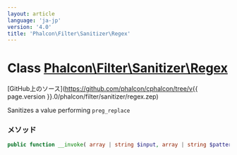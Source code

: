 ```yaml
---
layout: article
language: 'ja-jp'
version: '4.0'
title: 'Phalcon\Filter\Sanitizer\Regex'
---
```

# Class [Phalcon\Filter\Sanitizer\Regex](Phalcon_Filter_Sanitizer_Regex)

[GitHub上のソース](https://github.com/phalcon/cphalcon/tree/v{{ page.version }}.0/phalcon/filter/sanitizer/regex.zep)

Sanitizes a value performing `preg_replace`

### メソッド

```php
public function __invoke( array | string $input, array | string $pattern, array | string $replace ): mixed
```